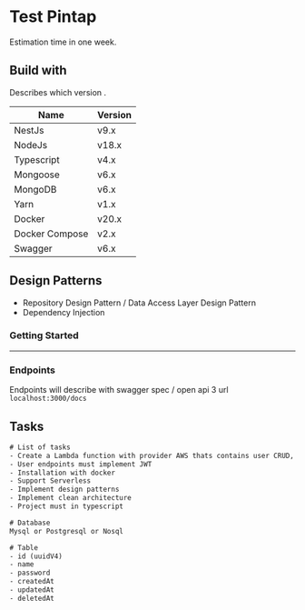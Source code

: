 # Test Pintap

Estimation time in one week.

## Build with

Describes which version .

| Name       | Version  |
| ---------- | -------- |
| NestJs     | v9.x     |
| NodeJs     | v18.x    |
| Typescript | v4.x     |
| Mongoose   | v6.x     |
| MongoDB    | v6.x     |
| Yarn       | v1.x     |
| Docker     | v20.x    |
| Docker Compose | v2.x |
| Swagger | v6.x |

## Design Patterns

- Repository Design Pattern / Data Access Layer Design Pattern
- Dependency Injection

### Getting Started

---

### Endpoints

Endpoints will describe with swagger spec / open api 3
url `localhost:3000/docs`

## Tasks

```txt
# List of tasks
- Create a Lambda function with provider AWS thats contains user CRUD, and login endpoints
- User endpoints must implement JWT
- Installation with docker
- Support Serverless
- Implement design patterns
- Implement clean architecture
- Project must in typescript

# Database
Mysql or Postgresql or Nosql

# Table
- id (uuidV4)
- name
- password
- createdAt
- updatedAt
- deletedAt
```
